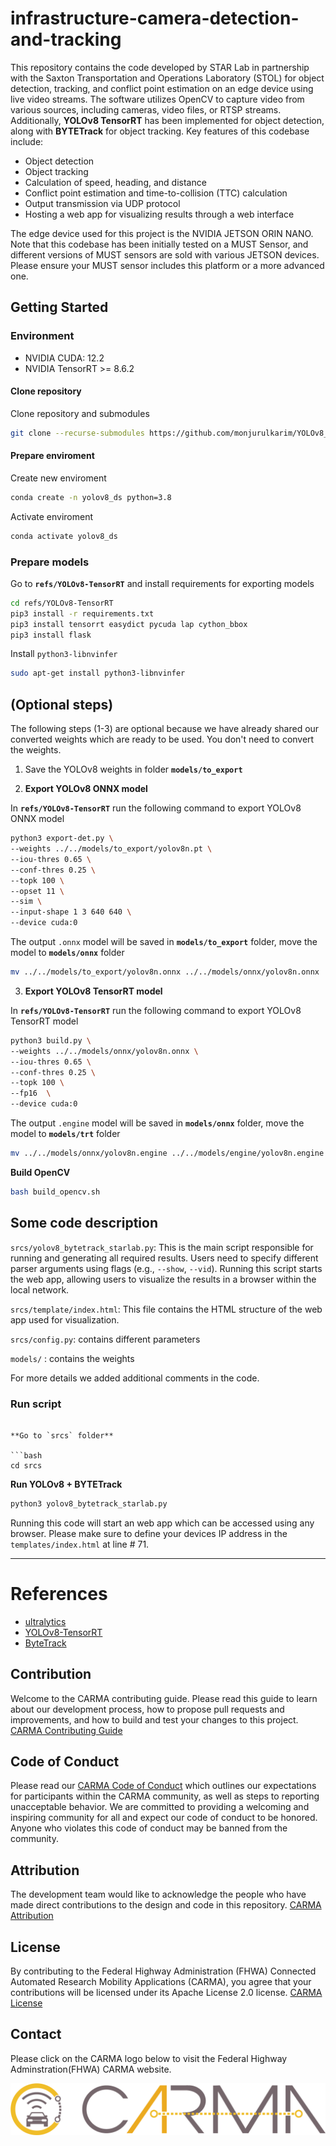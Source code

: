 # infrastructure-camera-detection-and-tracking

This repository contains the code developed by STAR Lab in partnership with the Saxton Transportation and Operations Laboratory (STOL) for object detection, tracking, and conflict point estimation on an edge device using live video streams. The software utilizes OpenCV to capture video from various sources, including cameras, video files, or RTSP streams. Additionally, **YOLOv8 TensorRT** has been implemented for object detection, along with **BYTETrack** for object tracking. Key features of this codebase include:
- Object detection
- Object tracking
- Calculation of speed, heading, and distance
- Conflict point estimation and time-to-collision (TTC) calculation
- Output transmission via UDP protocol
- Hosting a web app for visualizing results through a web interface

The edge device used for this project is the NVIDIA JETSON ORIN NANO. Note that this codebase has been initially tested on a MUST Sensor, and different versions of MUST sensors are sold with various JETSON devices. Please ensure your MUST sensor includes this platform or a more advanced one.

## Getting Started

### Environment

- NVIDIA CUDA: 12.2
- NVIDIA TensorRT >= 8.6.2


#### Clone repository

Clone repository and submodules

```bash
git clone --recurse-submodules https://github.com/monjurulkarim/YOLOv8_Object_Tracking_TensorRT.git
```

#### Prepare enviroment

Create new enviroment

```bash
conda create -n yolov8_ds python=3.8
```

Activate enviroment

```bash
conda activate yolov8_ds
```

### Prepare models
Go to **`refs/YOLOv8-TensorRT`** and install requirements for exporting models

```bash
cd refs/YOLOv8-TensorRT
pip3 install -r requirements.txt
pip3 install tensorrt easydict pycuda lap cython_bbox
pip3 install flask
```
Install `python3-libnvinfer`

```bash
sudo apt-get install python3-libnvinfer
```

## (Optional steps)
The following steps (1-3) are optional because we have already shared our converted weights which are ready to be used. You don't need to convert the weights.

1. Save the YOLOv8 weights in folder **`models/to_export`**

2. **Export YOLOv8 ONNX model**

In **`refs/YOLOv8-TensorRT`** run the following command to export YOLOv8 ONNX model

```bash
python3 export-det.py \
--weights ../../models/to_export/yolov8n.pt \
--iou-thres 0.65 \
--conf-thres 0.25 \
--topk 100 \
--opset 11 \
--sim \
--input-shape 1 3 640 640 \
--device cuda:0
```

The output `.onnx` model will be saved in **`models/to_export`** folder, move the model to **`models/onnx`** folder
```bash
mv ../../models/to_export/yolov8n.onnx ../../models/onnx/yolov8n.onnx
```
3. **Export YOLOv8 TensorRT model**

In **`refs/YOLOv8-TensorRT`** run the following command to export YOLOv8 TensorRT model

```bash
python3 build.py \
--weights ../../models/onnx/yolov8n.onnx \
--iou-thres 0.65 \
--conf-thres 0.25 \
--topk 100 \
--fp16  \
--device cuda:0
```
The output `.engine` model will be saved in **`models/onnx`** folder, move the model to **`models/trt`** folder

```bash
mv ../../models/onnx/yolov8n.engine ../../models/engine/yolov8n.engine
```

**Build OpenCV**

```bash
bash build_opencv.sh
```

## Some code description

`srcs/yolov8_bytetrack_starlab.py`: This is the main script responsible for running and generating all required results. Users need to specify different parser arguments using flags (e.g., `--show`, `--vid`). Running this script starts the web app, allowing users to visualize the results in a browser within the local network.

`srcs/template/index.html`: This file contains the HTML structure of the web app used for visualization.

`srcs/config.py`: contains different parameters

`models/` : contains the weights

For more details we added additional comments in the code.
### Run script

```

**Go to `srcs` folder**

```bash
cd srcs
```


**Run YOLOv8 + BYTETrack**

```bash
python3 yolov8_bytetrack_starlab.py

```

Running this code will start an web app which can be accessed using any browser. Please make sure to define your devices IP address in the `templates/index.html` at line # 71.

---

# References

- [ultralytics](https://github.com/ultralytics/ultralytics)
- [YOLOv8-TensorRT](https://github.com/triple-Mu/YOLOv8-TensorRT)
- [ByteTrack](https://github.com/ifzhang/ByteTrack)

## Contribution
Welcome to the CARMA contributing guide. Please read this guide to learn about our development process, how to propose pull requests and improvements, and how to build and test your changes to this project. [CARMA Contributing Guide](https://github.com/usdot-fhwa-stol/carma-platform/blob/develop/Contributing.md)

## Code of Conduct
Please read our [CARMA Code of Conduct](https://github.com/usdot-fhwa-stol/carma-platform/blob/develop/Code_of_Conduct.md) which outlines our expectations for participants within the CARMA community, as well as steps to reporting unacceptable behavior. We are committed to providing a welcoming and inspiring community for all and expect our code of conduct to be honored. Anyone who violates this code of conduct may be banned from the community.

## Attribution
The development team would like to acknowledge the people who have made direct contributions to the design and code in this repository. [CARMA Attribution](https://github.com/usdot-fhwa-stol/carma-platform/blob/develop/ATTRIBUTION.txt)

## License
By contributing to the Federal Highway Administration (FHWA) Connected Automated Research Mobility Applications (CARMA), you agree that your contributions will be licensed under its Apache License 2.0 license. [CARMA License](https://github.com/usdot-fhwa-stol/carma-platform/blob/develop/docs/License.md)

## Contact
Please click on the CARMA logo below to visit the Federal Highway Adminstration(FHWA) CARMA website.

[![CARMA Image](https://raw.githubusercontent.com/usdot-fhwa-stol/carma-platform/develop/docs/image/CARMA_icon.png)](https://highways.dot.gov/research/research-programs/operations/CARMA)
